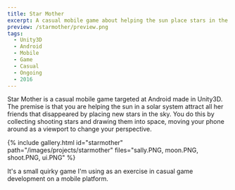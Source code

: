 ```yaml
---
title: Star Mother
excerpt: A casual mobile game about helping the sun place stars in the sky
preview: /starmother/preview.png
tags:
  - Unity3D
  - Android
  - Mobile
  - Game
  - Casual
  - Ongoing
  - 2016
---
```


Star Mother is a casual mobile game targeted at Android made in Unity3D. The premise is that you are helping the sun in a solar system attract all her friends that disappeared by placing new stars in the sky. You do this by collecting shooting stars and drawing them into space, moving your phone around as a viewport to change your perspective.

{% include gallery.html id="starmother" path="/images/projects/starmother" files="sally.PNG, moon.PNG, shoot.PNG, ui.PNG" %}

It's a small quirky game I'm using as an exercise in casual game development on a mobile platform.
